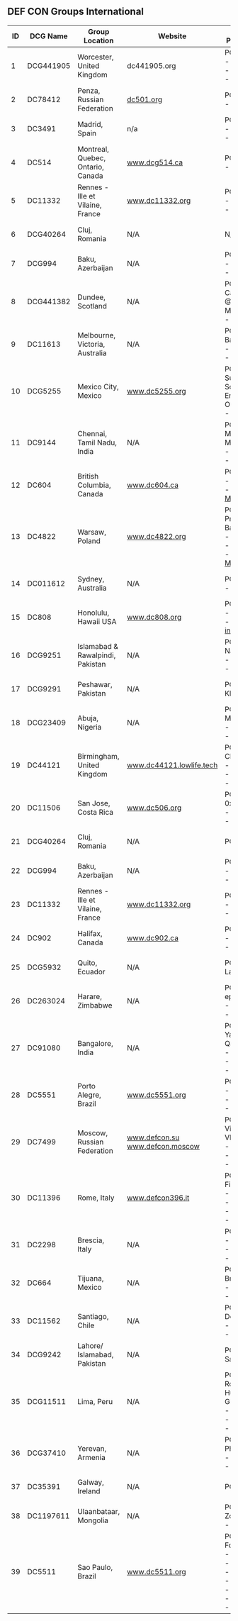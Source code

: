 ## DEF CON Groups International 

| ID | DCG Name           | Group Location | Website        |  Social Link/ Point of Contact | Join Group    |
|----|--------------------|----------------|----------------|--------------------------------|---------------|
| 1 | DCG441905 | Worcester, United Kingdom | dc441905.org | POC: dc441905 </br> - [Email Group↗](mailto:info@dc441905.org) </br> - [Twitter↗](https://twitter.com/dc441905) </br> - [YouTube↗](https://www.youtube.com/channel/UCufwYsSoIlyhc8B0JkqC4uA)  | [Sign in to join](https://forum.defcon.org/node/235011) |
| 2 | DC78412  | Penza, Russian Federation | [dc501.org](http://defcon58.ru/) | POC: Ivan Kulkov </br> - [Email Group↗](mailto:poc@defcon58.ru) | [Sign in to join](https://forum.defcon.org/node/231522) |
| 3 | DC3491  | Madrid, Spain | n/a | POC: Claudio </br> - [Email Group↗](mailtoclaudio.chn@gmail.com) </br> - [Twitter↗](https://twitter.com/DC3491) | [Sign in to join](https://forum.defcon.org/node/231611) |
| 4 | DC514  | Montreal, Quebec, Ontario, Canada | www.dcg514.ca | POC: B34v3r </br> - [Email Group↗](mailto:b34v3r@dcg514.ca)| [Sign in to join](https://forum.defcon.org/node/231543) | 
| 5 | DC11332  | Rennes - Ille et Vilaine, France | www.dc11332.org | POC: Yann </br> - [Email Group↗](mailto:yann@dc11332.org) </br> - [Twitter↗](https://twitter.com/dc11332) | [Sign in to join](https://forum.defcon.org/node/236272) | 
| 6 | DCG40264 | Cluj, Romania | N/A | N/A | [Sign in to join](https://forum.defcon.org/node/243782) | 
| 7 | DCG994 | Baku, Azerbaijan | N/A | POC: N/A </br> - [Email Group↗](mailto:dc994@dnmx.org) </br> - [Telegram↗](https://t.me/DCG994) | [Sign in to join](https://forum.defcon.org/node/232928) |
| 8 | DCG441382 | Dundee, Scotland | N/A | POC: Casual_Unknown, @TheHairyJ, & Mark Brenmer  </br> - [Twitter↗](https://twitter.com/DC441382) | [Sign in to join](https://forum.defcon.org/node/241271) |
| 9 | DC11613  | Melbourne, Victoria, Australia | N/A | POC: Allen Baranov  </br> - [Email Group↗](mailto:defcon11613@ha.cking.space) </br> - [Twitter↗](https://twitter.com/defcon11613) | [Sign in to join](https://forum.defcon.org/node/231536) |
| 10 | DCG5255  | Mexico City, Mexico | www.dc5255.org | POC: Ricardo Sunderland, Sofia Fandiño, Enrique Garcia & Omar Pozos </br> - [Twitter↗](https://twitter.com/dc5255mx) | [Sign in to join](https://forum.defcon.org/node/235010) |
| 11 | DC9144  | Chennai, Tamil Nadu, India | N/A | POC: Joseph Martin & Meshach M. </br> - [Email Group↗](mailto:joseph@strongboxit.com) </br> - [Backup Email↗](mailto:meshach@strongboxit.com) | [Sign in to join](https://forum.defcon.org/node/231571) |
| 12 | DC604  | British Columbia, Canada | www.dc604.ca | POC: Opt1  </br> - [Email Group↗](mailto:opt1@dc604.ca) </br> - [Twitter↗](https://twitter.com/Defcon604) </br> [Meetup↗](meetup.com/defcon604) | [Sign in to join](https://forum.defcon.org/node/231544) |
| 13 | DC4822  | Warsaw, Poland | www.dc4822.org | POC: Sergey Pronin & Wioleta Bartczak </br> - [Email Group↗](mailto:dc4822@protonmail.com) </br> - [Backup Email↗](mailto:wioleta.bartczak@gmail.com) </br> - [Twitter↗](https://twitter.com/DC4822) </br> [Mastodon](https://infosec.exchange/@dc4822) | [Sign in to join](https://forum.defcon.org/node/231517) |
| 14 | DC011612  | Sydney, Australia | N/A | POC: Verbaal </br> - [POC Twitter↗](https://twitter.com/V3rbaal) | [Sign in to join](https://forum.defcon.org/node/231498) |
| 15 | DC808  | Honolulu, Hawaii USA | www.dc808.org | POC: Joel </br> - [Email Group↗](mailto:info@dc808.org) </br> - [Twitter↗](https://twitter.com/defconhawaii) [Sign in to join](https://forum.defcon.org/node/231661) |
| 16 | DCG9251  | Islamabad & Rawalpindi, Pakistan | N/A | POC: Taimoor Nasir </br> - [Email Group↗](mailto:teefainhouse@gmail.com) </br> - [Twitter↗](https://twitter.com/DEFCON9251) | [Sign in to join](https://forum.defcon.org/node/231601) |
| 17 | DCG9291  | Peshawar, Pakistan | N/A | POC: Hisham, Khizer | [Sign in to join](https://forum.defcon.org/node/241281) |
| 18 | DCG23409  | Abuja, Nigeria | N/A | POC: Donald Mkpanam </br> - [Email Group↗](mailto:donald.mkpanam@gmail.com) </br> - [Twitter↗](https://twitter.com/dcg23409) | [Sign in to join](https://forum.defcon.org/node/241279) |
| 19 | DC44121  | Birmingham, United Kingdom | www.dc44121.lowlife.tech | POC: Jake & Chris </br> - [Email Group↗](mailto:jake@lowlife.tech) </br> - [Backup Email↗](mailto:christopherbfox55@gmail.com) </br> - [Twitter↗](https://twitter.com/DC44121) | [Sign in to join](https://forum.defcon.org/node/233640) |
| 20 | DC11506  | San Jose, Costa Rica | www.dc506.org | POC: Darwin aka 0x7e5c </br> - [Email Group↗](mailto:0x7e5c@gmail.com) </br> - [Twitter↗](https://twitter.com/Defcon506) | [Sign in to join](https://forum.defcon.org/node/231144) |
| 21 | DCG40264  | Cluj, Romania | N/A | POC: N/A | [Sign in to join](https://forum.defcon.org/node/243782) |
| 22 | DCG994   | Baku, Azerbaijan | N/A | POC: dc994 </br> - [Email Group↗](mailto:dc994@dnmx.org) </br> - [Telegram↗](https://t.me/DCG994) | [Sign in to join](https://forum.defcon.org/node/232928) |
| 23 | DC11332  | Rennes - Ille et Vilaine, France | www.dc11332.org | POC: Yann </br> - [Email Group↗](mailto:yann@dc11332.org) </br> - [Twitter↗](https://twitter.com/dc11332) | [Sign in to join](https://forum.defcon.org/node/236272) |
| 24 | DC902  | Halifax, Canada | www.dc902.ca | POC: Jeff Hann </br> - [Email Group↗](mailto:jhann@protomail.com) </br> - [Twitter↗](https://twitter.com/DefCon902) | [Sign in to join](https://forum.defcon.org/node/231548) | 
| 25 | DCG5932  | Quito, Ecuador | N/A | POC: Galoget Latorre | [Sign in to join](https://forum.defcon.org/node/239802) |
| 26 | DC263024   | Harare, Zimbabwe | N/A | POC: epicpewpew </br> - [Email Group↗](mailto:epicpewpew@protonmail.com) </br> - [Twitter↗](https://twitter.com/dc263024) | [Sign in to join](https://forum.defcon.org/node/231622) | 
| 27 | DC91080  | Bangalore, India | N/A | POC: Manish Yadav & Shaik Qadir </br> - [Email Group↗](mailto:m4ni5h@protonmail.com) </br> - [Backup Email↗](mailto:shaik.qaadir@gmail.com) </br> - [Instagram↗](https://www.instagram.com/dc_91080/) | [Sign in to join](https://forum.defcon.org/node/233190) |
| 28 | DC5551  |  Porto Alegre, Brazil | www.dc5551.org | POC: Rob </br> - [Email Group↗](mailto:achren@protonmail.com) </br> - [Twitter↗](https://twitter.com/defconpoa) </br> - [Mastodon↗](defcon.social/@defconpoa) | [Sign in to join](https://forum.defcon.org/node/231541) |
| 29 | DC7499  | Moscow, Russian Federation | www.defcon.su </br> www.defcon.moscow | POC:Sergey Vishnyakov & Vlad </br> - [Email Group↗](mailto:sergey@vishnyakov.org) </br> - [Backup Email↗](mailto:v@defcon.su) </br> - [Twitter↗](https://twitter.com/DC7499) | [Sign in to join](https://forum.defcon.org/node/231519) |
| 30 | DC11396  | Rome, Italy | www.defcon396.it | POC: Andrea Fioraldi </br> - [Email Group↗](mailto:andreafioraldi@gmail.com) </br> - [Backup Email↗](mailto:v@defcon.su) </br> - [Twitter↗](https://twitter.com/defcon11396) </br> - [Telegram↗](http://t.me/defconrome) | [Sign in to join](https://forum.defcon.org/node/231145) |
| 31 | DC2298  | Brescia, Italy | N/A | POC: Wayframer </br> - [Email Group↗](mailto:wayframer@cryptolab.net) </br> - [POC Twitter↗](https://twitter.com/wayframer) </br> - [Github↗](https://github.com/DC2298) | [Sign in to join](https://forum.defcon.org/node/231513) |
| 32 | DC664  | Tijuana, Mexico | N/A | POC: Juan Brizuela </br> - [Email Group↗](mailto:jbrizuela@redteamsec.com) </br> - [Facebook↗](https://www.facebook.com/groups/DC664/) | [Sign in to join](https://forum.defcon.org/node/231595) |
| 33 | DC11562  | Santiago, Chile | N/A | POC: Philippe Delteil </br> - [Email Group↗](mailto:pdelteil@info-sec.cl) </br> - [POC Twitter↗](https://twitter.com/PhilippeDelteil) | [Sign in to join](https://forum.defcon.org/node/231550) |
| 34 | DCG9242  | Lahore/ Islamabad, Pakistan | N/A | POC: Abdus Saboor  | [Sign in to join](https://forum.defcon.org/node/237197) |
| 35 | DCG11511  | Lima, Peru | N/A | POC: Hernan Rodriguez, Rafael Huaman, Bruno Guzman </br> - [Email Group↗](mailto:pdelteil@info-sec.cl) </br> - [Twitter↗](https://twitter.com/dcg11511) </br> - [Telegram↗](https://t.me/joinchat/Rd7OCDkGx081Y2Yx) | [Sign in to join](https://forum.defcon.org/node/237402) |
| 36 | DCG37410  | Yerevan, Armenia | N/A | POC: Ignis Phoenix </br> - [Email Group↗](mailto:foxmart36@gmail.com) </br> - [Telegram↗](https://t.me/DC37410) | [Sign in to join](https://forum.defcon.org/node/237195) |
| 37 | DC35391  | Galway, Ireland | N/A | POC: Evidences  | [Sign in to join](https://forum.defcon.org/node/232815) |
| 38 | DC1197611  | Ulaanbataar, Mongolia | N/A | POC: Ganbagana Zolzaya </br> - [Email Group↗](mailto:ganbagana@golomtbank.com) | [Sign in to join](https://forum.defcon.org/node/232569) |
| 39 | DC5511  | Sao Paulo, Brazil | www.dc5511.org | POC: Gabriela Fonseca </br> - [Email Group↗](mailto:gfonseca@protonmail.ch) </br> - [Twitter↗](https://twitter.com/dcg5511) </br> - [Telegram↗](https://t.me/DCG5511) </br> - [Discord↗](https://discord.gg/Xg3B5ex) </br> - [Facebook↗](https://www.facebook.com/Defcon-Group-S%C3%A3o-Paulo-101804368368893) </br> - [Twitch↗](https://www.twitch.tv/dcg5511) </br> - [YouTube↗](https://www.youtube.com/@defcongroupsaopaulo4916) | [Sign in to join](https://forum.defcon.org/node/231540) |